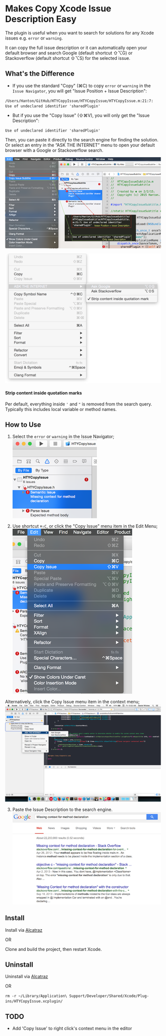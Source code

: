 # Makes Copy Xcode Issue Description Easy

The plugin is useful when you want to search for solutions for any Xcode issues e.g. `error` or `warning`.

It can copy the full issue description or it can automatically open your default browser and search Google (default shortcut ⇧⌥G) or Stackoverflow (default shortcut ⇧⌥S) for the selected issue.


## What's the Difference


- If you use the standard "Copy" (⌘C) to copy `error` or `warning` in the `Issue Navigator`, you will get "Issue Position + Issue Description":

`/Users/Hanton/GitHub/HTYCopyIssue/HTYCopyIssue/HTYCopyIssue.m:21:7: Use of undeclared identifier 'sharedPlugin'`

- But if you use the "Copy Issue" (⇧⌘V), you will only get the "Issue Description":

`Use of undeclared identifier 'sharedPlugin'`


Then, you can paste it directly to the search engine for finding the solution. Or select an entry in the “ASK THE INTERNET” menu to open your default browser with a Google or Stackoverflow search.

![](screenshots/ScreenShot.png?raw=true)

![](screenshots/Screenshot_Menu.png?raw=true)

#### Strip content inside quotation marks

Per default, everything inside `'` and `"` is removed from the search query. Typically this includes local variable or method names.


## How to Use
1. Select the `error` or `warning` in the Issue Navigator;                      
![Step1](screenshots/Step1.png?raw=true)

2. Use shortcut `⌘⇧C`, or click the "Copy Issue" menu item in the Edit Menu;
![Step2](screenshots/Step2.png?raw=true)

Alternatively, click the Copy Issue menu item in the context menu;
![Step2Alternate](screenshots/Step2Alternate.png?raw=true)

3. Paste the Issue Description to the search engine.
![Step3](screenshots/Step3.png?raw=true)

## Install

Install via [Alcatraz](http://alcatraz.io/)

OR

Clone and build the project, then restart Xcode.

## Uninstall

Uninstall via [Alcatraz](http://alcatraz.io/)

OR

`rm -r ~/Library/Application\ Support/Developer/Shared/Xcode/Plug-ins/HTYCopyIssue.xcplugin/`


## TODO
- Add 'Copy Issue' to right click's context menu in the editor

